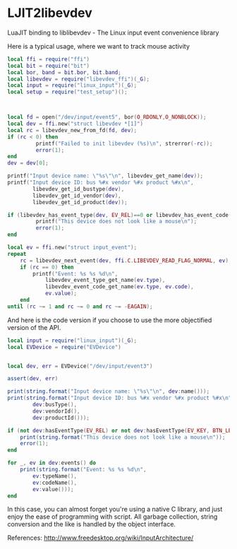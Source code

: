 # LJIT2libevdev
LuaJIT binding to liblibevdev - The Linux input event convenience library


Here is a typical usage, where we want to track mouse activity

```lua
local ffi = require("ffi")
local bit = require("bit")
local bor, band = bit.bor, bit.band;
local libevdev = require("libevdev_ffi")(_G);
local input = require("linux_input")(_G);
local setup = require("test_setup")();



local fd = open("/dev/input/event5", bor(O_RDONLY,O_NONBLOCK));
local dev = ffi.new("struct libevdev *[1]")
local rc = libevdev_new_from_fd(fd, dev);
if (rc < 0) then
         printf("Failed to init libevdev (%s)\n", strerror(-rc));
         error(1);
end
dev = dev[0];

printf("Input device name: \"%s\"\n", libevdev_get_name(dev));
printf("Input device ID: bus %#x vendor %#x product %#x\n",
        libevdev_get_id_bustype(dev),
        libevdev_get_id_vendor(dev),
        libevdev_get_id_product(dev));

if (libevdev_has_event_type(dev, EV_REL)==0 or libevdev_has_event_code(dev, EV_KEY, BTN_LEFT)==0) then
         printf("This device does not look like a mouse\n");
         error(1);
end

local ev = ffi.new("struct input_event");
repeat 
    rc = libevdev_next_event(dev, ffi.C.LIBEVDEV_READ_FLAG_NORMAL, ev);
    if (rc == 0) then
        printf("Event: %s %s %d\n",
            libevdev_event_type_get_name(ev.type),
            libevdev_event_code_get_name(ev.type, ev.code),
            ev.value);
    end
until (rc ~= 1 and rc ~= 0 and rc ~= -EAGAIN);
```


And here is the code version if you choose to use the more objectified
version of the API.

```lua
local input = require("linux_input")(_G);
local EVDevice = require("EVDevice")


local dev, err = EVDevice("/dev/input/event3")

assert(dev, err)

print(string.format("Input device name: \"%s\"\n", dev:name()));
print(string.format("Input device ID: bus %#x vendor %#x product %#x\n",
        dev:busType(),
        dev:vendorId(),
        dev:productId()));

if (not dev:hasEventType(EV_REL) or not dev:hasEventType(EV_KEY, BTN_LEFT)) then
    print(string.format("This device does not look like a mouse\n"));
    error(1);
end

for _, ev in dev:events() do
    print(string.format("Event: %s %s %d\n",
        ev:typeName(),
        ev:codeName(),
        ev:value()));
end
```
In this case, you can almost forget you're using a native C library, and just
enjoy the ease of programming with script.  All garbage collection, string conversion
and the like is handled by the object interface.


References:
    http://www.freedesktop.org/wiki/InputArchitecture/